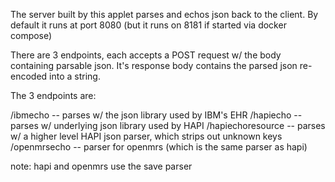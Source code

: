 The server built by this applet parses and echos json back to the
client.  By default it runs at port 8080 (but it runs on 8181 if
started via docker compose)

There are 3 endpoints, each accepts a POST request w/ the body
containing parsable json. It's response body contains the parsed json
re-encoded into a string.

The 3 endpoints are:

/ibmecho -- parses w/ the json library used by IBM's EHR
/hapiecho -- parses w/ underlying json library used by HAPI
/hapiechoresource -- parses w/ a higher level HAPI json parser, which strips out unknown keys
/openmrsecho -- parser for openmrs (which is the same parser as hapi)

note: hapi and openmrs use the save parser
